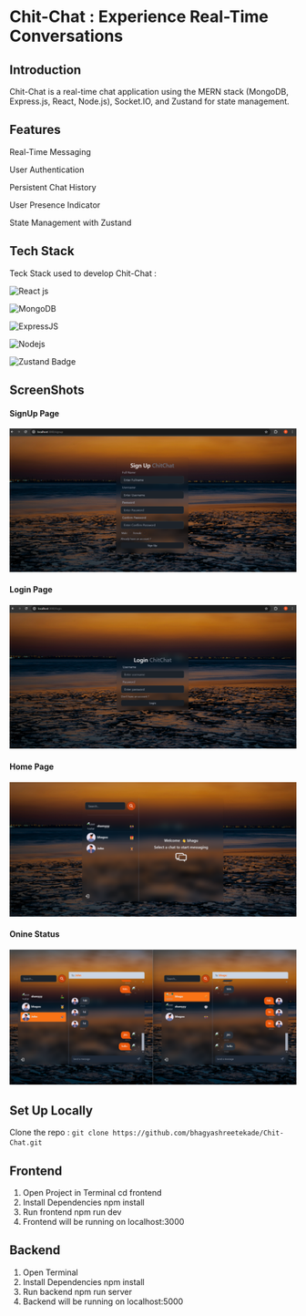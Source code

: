 
# Chit-Chat : Experience Real-Time Conversations




## Introduction

Chit-Chat is a real-time chat application using the MERN stack (MongoDB, Express.js, React, Node.js), Socket.IO, and Zustand for state management.


## Features

Real-Time Messaging

User Authentication

Persistent Chat History

User Presence Indicator

State Management with Zustand


## Tech Stack

Teck Stack used to develop Chit-Chat : 



![React  js](https://img.shields.io/badge/React-20232A?style=for-the-badge&logo=react&logoColor=61DAFB) 

![MongoDB](https://img.shields.io/badge/MongoDB-4EA94B?style=for-the-badge&logo=mongodb&logoColor=white) 

![ExpressJS](https://img.shields.io/badge/Express.js-404D59?style=for-the-badge)

![Nodejs](https://img.shields.io/badge/Node.js-43853D?style=for-the-badge&logo=node.js&logoColor=white)

![Zustand Badge](https://img.shields.io/badge/Zustand-000000?style=for-the-badge&logo=zustand&logoColor=white)



## ScreenShots

#### SignUp Page

![s_1](https://github.com/bhagyashreetekade/Chit-Chat/blob/main/frontend/src/assets/ProjectSnaps/SignUp_Page.png) 

#### Login Page

![s_2](https://github.com/bhagyashreetekade/Chit-Chat/blob/main/frontend/src/assets/ProjectSnaps/login.png) 

#### Home Page

![s_3](https://github.com/bhagyashreetekade/Chit-Chat/blob/main/frontend/src/assets/ProjectSnaps/homePage.png) 

#### Onine Status 

![s_4](https://github.com/bhagyashreetekade/Chit-Chat/blob/main/frontend/src/assets/ProjectSnaps/OnlineUsers.png) 
## Set Up Locally

Clone the repo : `git clone https://github.com/bhagyashreetekade/Chit-Chat.git`

## Frontend 

1. Open Project in Terminal cd frontend
2. Install Dependencies npm install 
3. Run frontend npm run dev
4. Frontend will be running on localhost:3000

## Backend 

1. Open Terminal 
2. Install Dependencies npm install
3. Run backend npm run server
4. Backend will be running on localhost:5000

